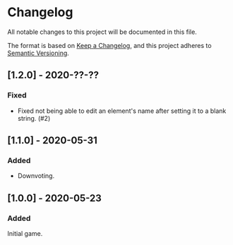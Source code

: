 # Changelog
All notable changes to this project will be documented in this file.

The format is based on [Keep a Changelog](https://keepachangelog.com/en/1.0.0/),
and this project adheres to [Semantic Versioning](https://semver.org/spec/v2.0.0.html).

## [1.2.0] - 2020-??-??
### Fixed
- Fixed not being able to edit an element's name after setting it to a blank string. (#2)

## [1.1.0] - 2020-05-31
### Added
- Downvoting.

## [1.0.0] - 2020-05-23
### Added
Initial game.
